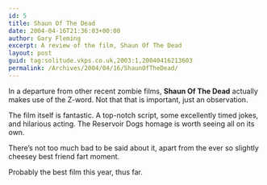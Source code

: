 ```yaml
---
id: 5
title: Shaun Of The Dead
date: 2004-04-16T21:36:03+00:00
author: Gary Fleming
excerpt: A review of the film, Shaun Of The Dead
layout: post
guid: tag:solitude.vkps.co.uk,2003:1,20040416213603
permalink: /Archives/2004/04/16/ShaunOfTheDead/
---
```

In a departure from other recent zombie films, **Shaun Of The Dead** actually makes use of the Z-word. Not that that is important, just an observation.

The film itself is fantastic. A top-notch script, some excellently timed jokes, and hilarious acting. The Reservoir Dogs homage is worth seeing all on its own.

There&#8217;s not too much bad to be said about it, apart from the ever so slightly cheesey best friend fart moment.

Probably the best film this year, thus far.